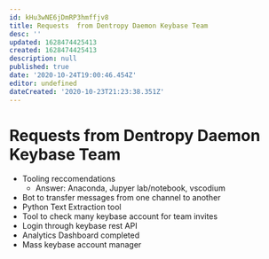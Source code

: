```yaml
---
id: kHu3wNE6jDmRP3hmffjv8
title: Requests  from Dentropy Daemon Keybase Team
desc: ''
updated: 1628474425413
created: 1628474425413
description: null
published: true
date: '2020-10-24T19:00:46.454Z'
editor: undefined
dateCreated: '2020-10-23T21:23:38.351Z'
---
```


# Requests from Dentropy Daemon Keybase Team

* Tooling reccomendations
  * Answer: Anaconda, Jupyer lab/notebook, vscodium
* Bot to transfer messages from one channel to another
* Python Text Extraction tool
* Tool to check many keybase account for team invites
* Login through keybase rest API
* Analytics Dashboard completed
* Mass keybase account manager
